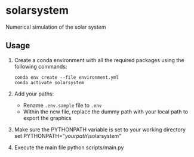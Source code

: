# solarsystem
Numerical simulation of the solar system

## Usage

1. Create a conda environment with all the required packages using the following commands:

       conda env create --file environment.yml
       conda activate solarsystem

2. Add your paths:
   * Rename `.env.sample` file to `.env`
   * Within the new file, replace the dummy path with your local path to export the graphics

3. Make sure the PYTHONPATH variable is set to your working directory
       set PYTHONPATH="_yourpath_\solarsystem"

4. Execute the main file
       python scripts/main.py
